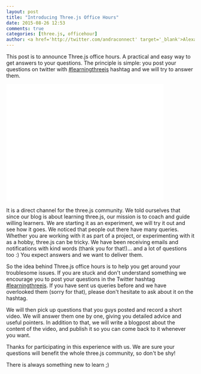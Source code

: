 ```yaml
---
layout: post
title: "Introducing Three.js Office Hours"
date: 2015-08-26 12:53
comments: true
categories: [three.js, officehour]
author: <a href='http://twitter.com/andraconnect' target='_blank'>Alexandra Etienne</a> and <a href='http://twitter.com/jerome_etienne' target='_blank'>Jerome Etienne</a>
---
```


This post is to announce Three.js office hours. A practical and easy way to get answers to your questions. 
The principle is simple: you post your questions on twitter with [#learningthreejs](https://twitter.com/search?q=%23learningthreejs)
hashtag and we will try to answer them. 

<iframe width="420" height="315" src="//www.youtube.com/embed/UTl8kjnFo08" frameborder="0" allowfullscreen></iframe>

<!-- more -->

It is a direct channel for the three.js community.  We told ourselves that since our blog is about learning three.js, our mission is to coach and guide willing learners. We are starting it as an experiment, we will try it out and see how it goes. We noticed that people out there have many queries. Whether you are working with it as part of a project, or experimenting with it as a hobby, three.js can be tricky. We have been receiving emails and notifications with kind words (thank you for that!)... and a lot of questions too :) You expect answers and we want to deliver them. 



So the idea behind Three.js office hours is to help you get around your troublesome issues. If you are stuck and don't understand something we encourage you to post your questions in the Twitter hashtag [#learningthreejs](https://twitter.com/search?q=%23learningthreejs). If you have sent us queries before and we have overlooked them (sorry for that), please don't hesitate to ask about it on the hashtag. 

We will then pick up questions that you guys posted and record a short video. We will answer them one by one, giving you detailed advice and useful pointers. In addition to that, we will write a blogpost about the content of the video, and publish it so you can come back to it whenever you want. 

Thanks for participating in this experience with us. We are sure your questions will benefit the whole three.js community, so don't be shy!

There is always something new to learn ;) 
